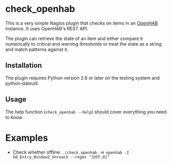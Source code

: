 check_openhab
=============

This is a very simple Nagios plugin that checks on items in an [OpenHAB][]
instance.  It uses OpenHAB's REST API.

  [OpenHAB]: http://www.openhab.org/

The plugin can retrieve the state of an item and either compare it
numerically to critical and warning thresholds or treat the state as a
string and match patterns against it.


Installation
------------

The plugin requires Python version 2.6 or later on the testing system and
python-dateutil.


Usage
-----

The help function (`check_openhab --help`) should cover everything you
need to know.


# Examples
- Check whether offline: ```./check_openhab -H openhab -I G0_Entry_Window2_Unreach --regex "[OFF,0]"```
